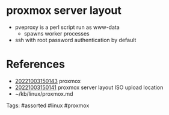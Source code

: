 # proxmox server layout
- pveproxy is a perl script run as www-data
  - spawns worker processes
- ssh with root password authentication by default

# References
- [20221003150143](/zet/20221003150143/README.md) proxmox
- [20221003150141](/zet/20221003150141/README.md) proxmox server layout ISO upload location
- ~/kb/linux/proxmox.md

Tags:
    #assorted #linux #proxmox
